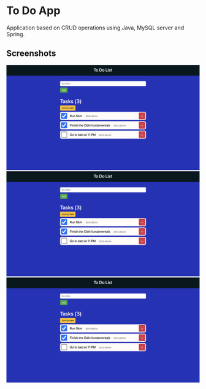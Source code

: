 # To Do App

Application based on CRUD operations using Java, MySQL 
server and Spring.

## Screenshots 

<img src='screenshots/Screenshot_1.png' width='640'>
<img src='screenshots/Screenshot_1.png' width='640'>
<img src='screenshots/Screenshot_1.png' width='640'>


